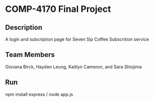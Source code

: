 # COMP-4170 Final Project 

## Description 
A login and subcription page for Seven Sip Coffee Subscrition service

## Team Members 
Giovana Birck, Hayden Leung, Kaitlyn Cameron, and Sara Shiojima

## Run 
npm install express / 
node app.js
